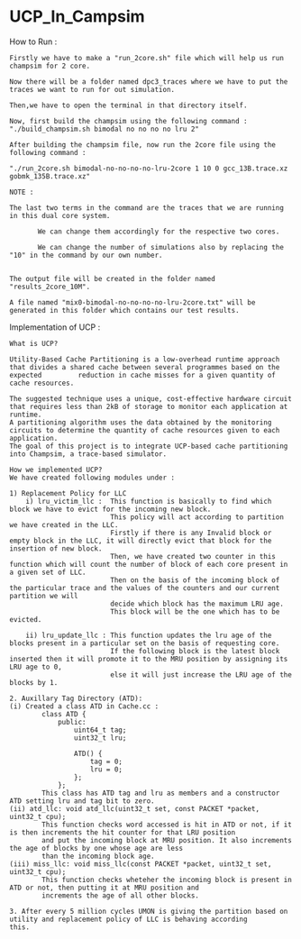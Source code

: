 # UCP_In_Campsim

How to Run : 

    Firstly we have to make a "run_2core.sh" file which will help us run champsim for 2 core.
    
    Now there will be a folder named dpc3_traces where we have to put the traces we want to run for out simulation.
    
    Then,we have to open the terminal in that directory itself.
    
    Now, first build the champsim using the following command : "./build_champsim.sh bimodal no no no no lru 2"
    
    After building the champsim file, now run the 2core file using the following command :
    
    "./run_2core.sh bimodal-no-no-no-no-lru-2core 1 10 0 gcc_13B.trace.xz gobmk_135B.trace.xz"

    NOTE :
    
    The last two terms in the command are the traces that we are running in this dual core system.
    
           We can change them accordingly for the respective two cores.
           
           We can change the number of simulations also by replacing the "10" in the command by our own number.
           

    The output file will be created in the folder named "results_2core_10M".
    
    A file named "mix0-bimodal-no-no-no-no-lru-2core.txt" will be generated in this folder which contains our test results.

Implementation of UCP : 


    What is UCP?
    
    Utility-Based Cache Partitioning is a low-overhead runtime approach that divides a shared cache between several programmes based on the expected         reduction in cache misses for a given quantity of cache resources.
    
    The suggested technique uses a unique, cost-effective hardware circuit that requires less than 2kB of storage to monitor each application at runtime. 
    A partitioning algorithm uses the data obtained by the monitoring circuits to determine the quantity of cache resources given to each application.
    The goal of this project is to integrate UCP-based cache partitioning into Champsim, a trace-based simulator.

    How we implemented UCP?
    We have created following modules under :

    1) Replacement Policy for LLC
        i) lru_victim_llc :  This function is basically to find which block we have to evict for the incoming new block. 
                             This policy will act according to partition we have created in the LLC.
                             Firstly if there is any Invalid block or empty block in the LLC, it will directly evict that block for the insertion of new block. 
                             Then, we have created two counter in this function which will count the number of block of each core present in a given set of LLC.
                             Then on the basis of the incoming block of the particular trace and the values of the counters and our current partition we will
                             decide which block has the maximum LRU age.
                             This block will be the one which has to be evicted.

        ii) lru_update_llc : This function updates the lru age of the blocks present in a particular set on the basis of requesting core.
                             If the following block is the latest block inserted then it will promote it to the MRU position by assigning its LRU age to 0,
                             else it will just increase the LRU age of the blocks by 1. 
                             
    2. Auxillary Tag Directory (ATD): 
    (i) Created a class ATD in Cache.cc : 
            class ATD {
                public:
                    uint64_t tag;
                    uint32_t lru;

                    ATD() {
                        tag = 0;
                        lru = 0;
                    };
                }; 
            This class has ATD tag and lru as members and a constructor ATD setting lru and tag bit to zero.
    (ii) atd_llc: void atd_llc(uint32_t set, const PACKET *packet, uint32_t cpu);
            This function checks word accessed is hit in ATD or not, if it is then increments the hit counter for that LRU position
            and put the incoming block at MRU position. It also increments the age of blocks by one whose age are less 
            than the incoming block age.
    (iii) miss_llc: void miss_llc(const PACKET *packet, uint32_t set, uint32_t cpu);
            This function checks wheteher the incoming block is present in ATD or not, then putting it at MRU position and 
            increments the age of all other blocks.

    3. After every 5 million cycles UMON is giving the partition based on utility and replacement policy of LLC is behaving according 
    this.
